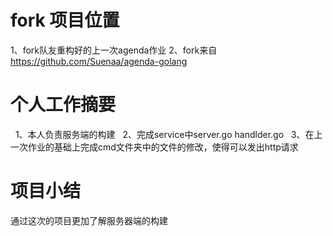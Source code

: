 
# fork 项目位置
  1、fork队友重构好的上一次agenda作业
  2、fork来自 https://github.com/Suenaa/agenda-golang


# 个人工作摘要
   1、本人负责服务端的构建
   2、完成service中server.go  handlder.go
   3、在上一次作业的基础上完成cmd文件夹中的文件的修改，使得可以发出http请求
    	
# 项目小结
  通过这次的项目更加了解服务器端的构建

	
